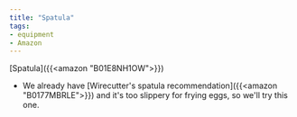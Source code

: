 ```yaml
---
title: "Spatula"
tags:
- equipment
- Amazon
---
```

[Spatula]({{<amazon "B01E8NH1OW">}})
- We already have [Wirecutter's spatula recommendation]({{<amazon "B0177MBRLE">}}) and it's too slippery for frying eggs, so we'll try this one.